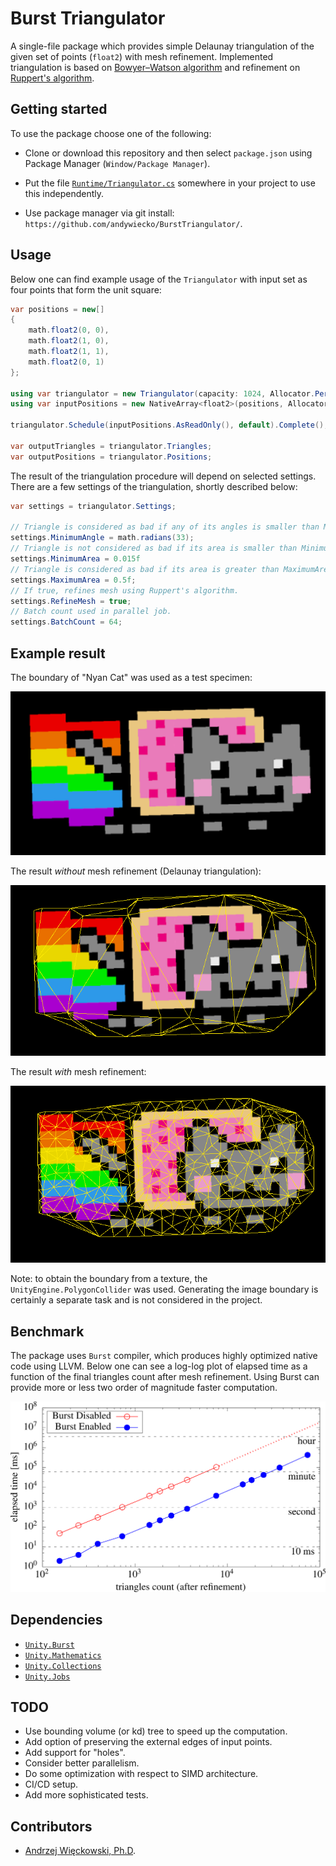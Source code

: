 # Burst Triangulator

A single-file package which provides simple Delaunay triangulation of the given set of points (`float2`) with mesh refinement.
Implemented triangulation is based on [Bowyer–Watson algorithm][bowyerwatson] and refinement on [Ruppert's algorithm][rupperts].

## Getting started

To use the package choose one of the following:

- Clone or download this repository and then select `package.json` using Package Manager (`Window/Package Manager`).

- Put the file [`Runtime/Triangulator.cs`](Runtime/Triangulator.cs) somewhere in your project to use this independently.

- Use package manager via git install: `https://github.com/andywiecko/BurstTriangulator/`.

## Usage

Below one can find example usage of the `Triangulator` with input set as four
points that form the unit square:

```csharp
var positions = new[]
{
    math.float2(0, 0),
    math.float2(1, 0),
    math.float2(1, 1),
    math.float2(0, 1)
};

using var triangulator = new Triangulator(capacity: 1024, Allocator.Persistent);
using var inputPositions = new NativeArray<float2>(positions, Allocator.Persistent);

triangulator.Schedule(inputPositions.AsReadOnly(), default).Complete();

var outputTriangles = triangulator.Triangles;
var outputPositions = triangulator.Positions;
```

The result of the triangulation procedure will depend on selected settings.
There are a few settings of the triangulation, shortly described below:

```csharp
var settings = triangulator.Settings;

// Triangle is considered as bad if any of its angles is smaller than MinimumAngle. Note: radians.
settings.MinimumAngle = math.radians(33);
// Triangle is not considered as bad if its area is smaller than MinimumArea.
settings.MinimumArea = 0.015f
// Triangle is considered as bad if its area is greater than MaximumArea.
settings.MaximumArea = 0.5f;
// If true, refines mesh using Ruppert's algorithm.
settings.RefineMesh = true;
// Batch count used in parallel job.
settings.BatchCount = 64;
```

## Example result

The boundary of "Nyan Cat" was used as a test specimen:

![nyan-cat](Documentation~/nyan-cat.png)

The result *without* mesh refinement (Delaunay triangulation):

![nyan-cat-without-refinement](Documentation~/nyan-cat-without-refinement.png)

The result *with* mesh refinement:

![nyan-cat-with-refinement](Documentation~/nyan-cat-with-refinement.png)

Note: to obtain the boundary from a texture, the `UnityEngine.PolygonCollider` was used.
Generating the image boundary is certainly a separate task and is not considered in the project.

## Benchmark

The package uses `Burst` compiler, which produces highly optimized native code using LLVM.
Below one can see a log-log plot of elapsed time as a function of the final triangles count after mesh refinement.
Using Burst can provide more or less two order of magnitude faster computation.

![Burst Triangulator benchmark](Documentation~/burst-benchmark.png "Burst Triangulator benchmark")

## Dependencies

- [`Unity.Burst`](https://docs.unity3d.com/Packages/com.unity.burst@1.6/manual/index.html)
- [`Unity.Mathematics`](https://docs.unity3d.com/Packages/com.unity.mathematics@1.2/manual/index.html)
- [`Unity.Collections`](https://docs.unity3d.com/Packages/com.unity.collections@1.0/manual/index.html)
- [`Unity.Jobs`](https://docs.unity3d.com/Manual/JobSystem.html)

## TODO

- Use bounding volume (or kd) tree to speed up the computation.
- Add option of preserving the external edges of input points.
- Add support for "holes".
- Consider better parallelism.
- Do some optimization with respect to SIMD architecture.
- CI/CD setup.
- Add more sophisticated tests.

## Contributors

- [Andrzej Więckowski, Ph.D](https://andywiecko.github.io/).

[bowyerwatson]: https://en.wikipedia.org/wiki/Bowyer%E2%80%93Watson_algorithm
[rupperts]: https://en.wikipedia.org/wiki/Delaunay_refinement#Ruppert's_algorithm
